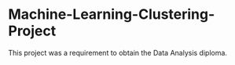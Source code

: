 # Machine-Learning-Clustering-Project
This project was a requirement to obtain the Data Analysis diploma.

